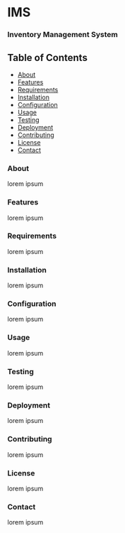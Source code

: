 # IMS
### Inventory Management System

## Table of Contents
<ul>
    <li><a href=#about>About</a></li>
    <li><a href=#features>Features</a></li>
    <li><a href=#requirements>Requirements</a></li>
    <li><a href=#installation>Installation</a></li>
    <li><a href=#configuration>Configuration</a></li>
    <li><a href=#usage>Usage</a></li>
    <li><a href=#testing>Testing</a></li>
    <li><a href=#deployment>Deployment</a></li>
    <li><a href=#contributing>Contributing</a></li>
    <li><a href=#license>License</a></li>
    <li><a href=#contact>Contact</a></li>
</ul>

<h3 id="about">
    About
</h3>
<p>lorem ipsum</p>

<h3 id="features">
    Features
</h3>
<p>lorem ipsum</p>

<h3 id="requirements">
    Requirements
</h3>
<p>lorem ipsum</p>

<h3 id="installation">
    Installation
</h3>
<p>lorem ipsum</p>

<h3 id="configuration">
    Configuration
</h3>
<p>lorem ipsum</p>

<h3 id="usage">
    Usage
</h3>
<p>lorem ipsum</p>

<h3 id="testing">
    Testing
</h3>
<p>lorem ipsum</p>

<h3 id="deployment">
    Deployment
</h3>
<p>lorem ipsum</p>

<h3 id="contributing">
    Contributing
</h3>
<p>lorem ipsum</p>

<h3 id="license">
    License
</h3>
<p>lorem ipsum</p>

<h3 id="contact">
    Contact
</h3>
<p>lorem ipsum</p>
